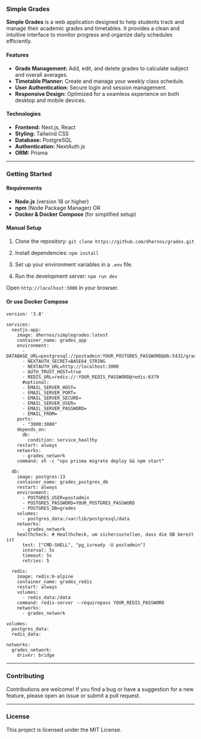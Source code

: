 ### Simple Grades

**Simple Grades** is a web application designed to help students track and manage their academic grades and timetables. It provides a clean and intuitive interface to monitor progress and organize daily schedules efficiently.

#### Features

* **Grade Management:** Add, edit, and delete grades to calculate subject and overall averages.
* **Timetable Planner:** Create and manage your weekly class schedule.
* **User Authentication:** Secure login and session management.
* **Responsive Design:** Optimized for a seamless experience on both desktop and mobile devices.

#### Technologies

* **Frontend:** Next.js, React
* **Styling:** Tailwind CSS
* **Database:** PostgreSQL
* **Authentication:** NextAuth.js
* **ORM:** Prisma

---

### Getting Started

#### Requirements

* **Node.js** (version 18 or higher)
* **npm** (Node Package Manager)
OR
* **Docker & Docker Compose** (for simplified setup)

#### Manual Setup

1.  Clone the repository:
    `git clone https://github.com/dhernos/grades.git`

2.  Install dependencies:
    `npm install`

3.  Set up your environment variables in a `.env` file.

4.  Run the development server:
    `npm run dev`

Open `http://localhost:3000` in your browser.

#### Or use Docker Compose

```
version: '3.8'

services:
  nextjs-app:
    image: dhernos/simplegrades:latest
    container_name: grades_app
    environment:
      - DATABASE_URL=postgresql://postadmin:YOUR_POSTGRES_PASSWORD@db:5432/grades
      - NEXTAUTH_SECRET=BASE64_STRING
      - NEXTAUTH_URL=http://localhost:3000
      - AUTH_TRUST_HOST=true
      - REDIS_URL=redis://:YOUR_REDIS_PASSWORD@redis:6379
      #optional:
      - EMAIL_SERVER_HOST=
      - EMAIL_SERVER_PORT=
      - EMAIL_SERVER_SECURE=
      - EMAIL_SERVER_USER=
      - EMAIL_SERVER_PASSWORD=
      - EMAIL_FROM=
    ports:
      - "3000:3000"
    depends_on:
      db:
        condition: service_healthy
    restart: always
    networks:
      - grades_network
    command: sh -c "npx prisma migrate deploy && npm start"

  db:
    image: postgres:13
    container_name: grades_postgres_db
    restart: always
    environment:
      - POSTGRES_USER=postadmin
      - POSTGRES_PASSWORD=YOUR_POSTGRES_PASSWORD
      - POSTGRES_DB=grades
    volumes:
      - postgres_data:/var/lib/postgresql/data
    networks:
      - grades_network
    healthcheck: # Healthcheck, um sicherzustellen, dass die DB bereit ist
      test: ["CMD-SHELL", "pg_isready -U postadmin"]
      interval: 5s
      timeout: 5s
      retries: 5

  redis:
    image: redis:6-alpine
    container_name: grades_redis
    restart: always
    volumes:
      - redis_data:/data
    command: redis-server --requirepass YOUR_REDIS_PASSWORD
    networks:
      - grades_network

volumes:
  postgres_data:
  redis_data:

networks:
  grades_network:
    driver: bridge
```

---

### Contributing

Contributions are welcome! If you find a bug or have a suggestion for a new feature, please open an issue or submit a pull request.

---

### License

This project is licensed under the MIT License.
